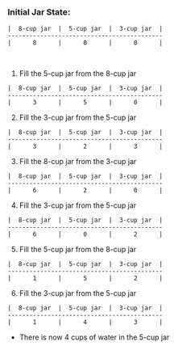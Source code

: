 ### Initial Jar State:
```
|  8-cup jar  |  5-cup jar  |  3-cup jar  |
-------------------------------------------
|      8      |      0      |      0      |
```

<br>

1. Fill the 5-cup jar from the 8-cup jar
```
|  8-cup jar  |  5-cup jar  |  3-cup jar  |
-------------------------------------------
|      3      |      5      |      0      |
```

2. Fill the 3-cup jar from the 5-cup jar
```
|  8-cup jar  |  5-cup jar  |  3-cup jar  |
-------------------------------------------
|      3      |      2      |      3      |
```

3. Fill the 8-cup jar from the 3-cup jar
```
|  8-cup jar  |  5-cup jar  |  3-cup jar  |
-------------------------------------------
|      6      |      2      |      0      |
```

4. Fill the 3-cup jar from the 5-cup jar

```
|  8-cup jar  |  5-cup jar  |  3-cup jar  |
-------------------------------------------
|      6      |      0      |      2      |
```

5. Fill the 5-cup jar from the 8-cup jar
```
|  8-cup jar  |  5-cup jar  |  3-cup jar  |
-------------------------------------------
|      1      |      5      |      2      |
```

6. Fill the 3-cup jar from the 5-cup jar
```
|  8-cup jar  |  5-cup jar  |  3-cup jar  |
-------------------------------------------
|      1      |      4      |      3      |
```

* There is now 4 cups of water in the 5-cup jar